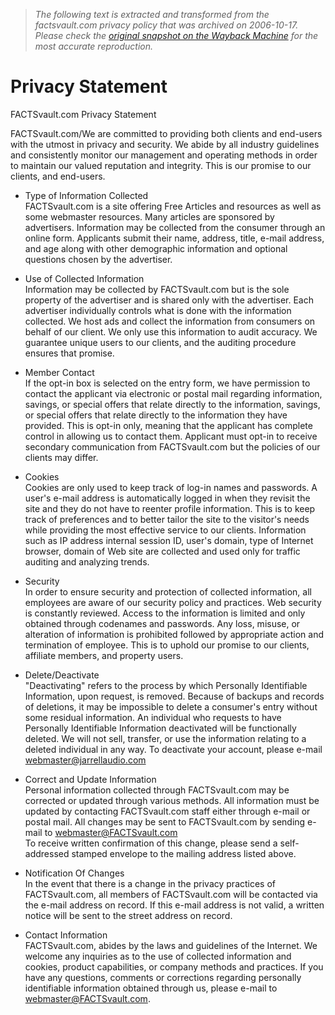 > *The following text is extracted and transformed from the factsvault.com privacy policy that was archived on 2006-10-17. Please check the [original snapshot on the Wayback Machine](https://web.archive.org/web/20061017125903id_/http%3A//factsvault.com/privacy.htm) for the most accurate reproduction.*

# Privacy Statement

FACTSvault.com Privacy Statement 

FACTSvault.com/We are committed to providing both clients and end-users with the utmost in privacy and security. We abide by all industry guidelines and consistently monitor our management and operating methods in order to maintain our valued reputation and integrity. This is our promise to our clients, and end-users. 

  * Type of Information Collected  
FACTSvault.com is a site offering Free Articles and resources as well as some webmaster resources. Many articles are sponsored by advertisers. Information may be collected from the consumer through an online form. Applicants submit their name, address, title, e-mail address, and age along with other demographic information and optional questions chosen by the advertiser.   

  * Use of Collected Information  
Information may be collected by FACTSvault.com but is the sole property of the advertiser and is shared only with the advertiser. Each advertiser individually controls what is done with the information collected. We host ads and collect the information from consumers on behalf of our client. We only use this information to audit accuracy. We guarantee unique users to our clients, and the auditing procedure ensures that promise.   

  * Member Contact  
If the opt-in box is selected on the entry form, we have permission to contact the applicant via electronic or postal mail regarding information, savings, or special offers that relate directly to the information, savings, or special offers that relate directly to the information they have provided. This is opt-in only, meaning that the applicant has complete control in allowing us to contact them. Applicant must opt-in to receive secondary communication from FACTSvault.com but the policies of our clients may differ.   

  * Cookies  
Cookies are only used to keep track of log-in names and passwords. A user's e-mail address is automatically logged in when they revisit the site and they do not have to reenter profile information. This is to keep track of preferences and to better tailor the site to the visitor's needs while providing the most effective service to our clients. Information such as IP address internal session ID, user's domain, type of Internet browser, domain of Web site are collected and used only for traffic auditing and analyzing trends.   

  * Security  
In order to ensure security and protection of collected information, all employees are aware of our security policy and practices. Web security is constantly reviewed. Access to the information is limited and only obtained through codenames and passwords. Any loss, misuse, or alteration of information is prohibited followed by appropriate action and termination of employee. This is to uphold our promise to our clients, affiliate members, and property users.   

  * Delete/Deactivate  
"Deactivating" refers to the process by which Personally Identifiable Information, upon request, is removed. Because of backups and records of deletions, it may be impossible to delete a consumer's entry without some residual information. An individual who requests to have Personally Identifiable Information deactivated will be functionally deleted. We will not sell, transfer, or use the information relating to a deleted individual in any way. To deactivate your account, please e-mail webmaster@jarrellaudio.com   

  * Correct and Update Information  
Personal information collected through FACTSvault.com may be corrected or updated through various methods. All information must be updated by contacting FACTSvault.com staff either through e-mail or postal mail. All changes may be sent to FACTSvault.com by sending e-mail to webmaster@FACTSvault.com   
To receive written confirmation of this change, please send a self-addressed stamped envelope to the mailing address listed above.   

  * Notification Of Changes  
In the event that there is a change in the privacy practices of FACTSvault.com, all members of FACTSvault.com will be contacted via the e-mail address on record. If this e-mail address is not valid, a written notice will be sent to the street address on record.   

  * Contact Information  
FACTSvault.com, abides by the laws and guidelines of the Internet. We welcome any inquiries as to the use of collected information and cookies, product capabilities, or company methods and practices. If you have any questions, comments or corrections regarding personally identifiable information obtained through us, please e-mail to webmaster@FACTSvault.com. 


